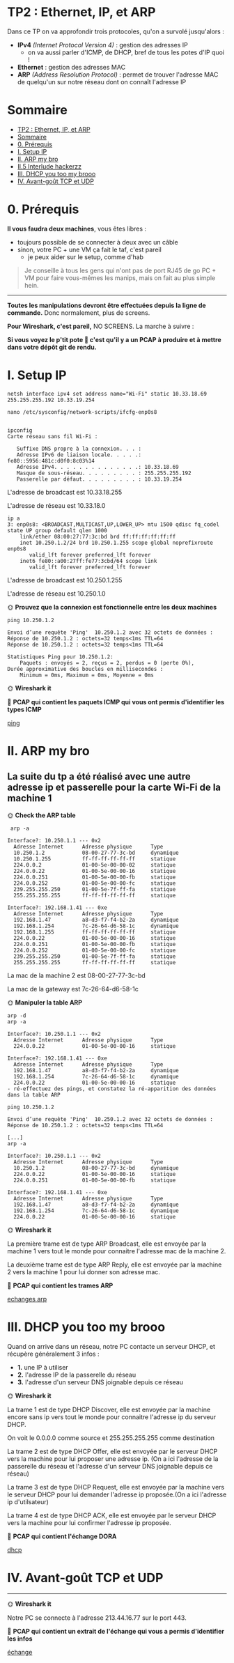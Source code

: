 # TP2 : Ethernet, IP, et ARP

Dans ce TP on va approfondir trois protocoles, qu'on a survolé jusqu'alors :

- **IPv4** _(Internet Protocol Version 4)_ : gestion des adresses IP
  - on va aussi parler d'ICMP, de DHCP, bref de tous les potes d'IP quoi !
- **Ethernet** : gestion des adresses MAC
- **ARP** _(Address Resolution Protocol)_ : permet de trouver l'adresse MAC de quelqu'un sur notre réseau dont on connaît l'adresse IP

# Sommaire

- [TP2 : Ethernet, IP, et ARP](#tp2--ethernet-ip-et-arp)
- [Sommaire](#sommaire)
- [0. Prérequis](#0-prérequis)
- [I. Setup IP](#i-setup-ip)
- [II. ARP my bro](#ii-arp-my-bro)
- [II.5 Interlude hackerzz](#ii5-interlude-hackerzz)
- [III. DHCP you too my brooo](#iii-dhcp-you-too-my-brooo)
- [IV. Avant-goût TCP et UDP](#iv-avant-goût-tcp-et-udp)

# 0. Prérequis

**Il vous faudra deux machines**, vous êtes libres :

- toujours possible de se connecter à deux avec un câble
- sinon, votre PC + une VM ça fait le taf, c'est pareil
  - je peux aider sur le setup, comme d'hab

> Je conseille à tous les gens qui n'ont pas de port RJ45 de go PC + VM pour faire vous-mêmes les manips, mais on fait au plus simple hein.

---

**Toutes les manipulations devront être effectuées depuis la ligne de commande.** Donc normalement, plus de screens.

**Pour Wireshark, c'est pareil,** NO SCREENS. La marche à suivre :

**Si vous voyez le p'tit pote 🦈 c'est qu'il y a un PCAP à produire et à mettre dans votre dépôt git de rendu.**

# I. Setup IP

```
netsh interface ipv4 set address name="Wi-Fi" static 10.33.18.69 255.255.255.192 10.33.19.254

nano /etc/sysconfig/network-scripts/ifcfg-enp0s8


ipconfig
Carte réseau sans fil Wi-Fi :

   Suffixe DNS propre à la connexion. . . :
   Adresse IPv6 de liaison locale. . . . .: fe80::5956:481c:d0f0:8c03%14
   Adresse IPv4. . . . . . . . . . . . . .: 10.33.18.69
   Masque de sous-réseau. . . . . . . . . : 255.255.255.192
   Passerelle par défaut. . . . . . . . . : 10.33.19.254
```

L'adresse de broadcast est 10.33.18.255

L'adresse de réseau est 10.33.18.0

```
ip a
3: enp0s8: <BROADCAST,MULTICAST,UP,LOWER_UP> mtu 1500 qdisc fq_codel state UP group default qlen 1000
    link/ether 08:00:27:77:3c:bd brd ff:ff:ff:ff:ff:ff
    inet 10.250.1.2/24 brd 10.250.1.255 scope global noprefixroute enp0s8
       valid_lft forever preferred_lft forever
    inet6 fe80::a00:27ff:fe77:3cbd/64 scope link
       valid_lft forever preferred_lft forever
```

L'adresse de broadcast est 10.250.1.255

L'adresse de réseau est 10.250.1.0

🌞 **Prouvez que la connexion est fonctionnelle entre les deux machines**

```
ping 10.250.1.2

Envoi d’une requête 'Ping'  10.250.1.2 avec 32 octets de données :
Réponse de 10.250.1.2 : octets=32 temps<1ms TTL=64
Réponse de 10.250.1.2 : octets=32 temps<1ms TTL=64

Statistiques Ping pour 10.250.1.2:
    Paquets : envoyés = 2, reçus = 2, perdus = 0 (perte 0%),
Durée approximative des boucles en millisecondes :
    Minimum = 0ms, Maximum = 0ms, Moyenne = 0ms
```

🌞 **Wireshark it**

🦈 **PCAP qui contient les paquets ICMP qui vous ont permis d'identifier les types ICMP**

[ping](pings.pcapng)

# II. ARP my bro

## La suite du tp a été réalisé avec une autre adresse ip et passerelle pour la carte Wi-Fi de la machine 1

🌞 **Check the ARP table**

```
 arp -a

Interface?: 10.250.1.1 --- 0x2
  Adresse Internet      Adresse physique      Type
  10.250.1.2            08-00-27-77-3c-bd     dynamique
  10.250.1.255          ff-ff-ff-ff-ff-ff     statique
  224.0.0.2             01-00-5e-00-00-02     statique
  224.0.0.22            01-00-5e-00-00-16     statique
  224.0.0.251           01-00-5e-00-00-fb     statique
  224.0.0.252           01-00-5e-00-00-fc     statique
  239.255.255.250       01-00-5e-7f-ff-fa     statique
  255.255.255.255       ff-ff-ff-ff-ff-ff     statique

Interface?: 192.168.1.41 --- 0xe
  Adresse Internet      Adresse physique      Type
  192.168.1.47          a8-d3-f7-f4-b2-2a     dynamique
  192.168.1.254         7c-26-64-d6-58-1c     dynamique
  192.168.1.255         ff-ff-ff-ff-ff-ff     statique
  224.0.0.22            01-00-5e-00-00-16     statique
  224.0.0.251           01-00-5e-00-00-fb     statique
  224.0.0.252           01-00-5e-00-00-fc     statique
  239.255.255.250       01-00-5e-7f-ff-fa     statique
  255.255.255.255       ff-ff-ff-ff-ff-ff     statique
```

La mac de la machine 2 est 08-00-27-77-3c-bd

La mac de la gateway est 7c-26-64-d6-58-1c

🌞 **Manipuler la table ARP**

```
arp -d
arp -a

Interface?: 10.250.1.1 --- 0x2
  Adresse Internet      Adresse physique      Type
  224.0.0.22            01-00-5e-00-00-16     statique

Interface?: 192.168.1.41 --- 0xe
  Adresse Internet      Adresse physique      Type
  192.168.1.47          a8-d3-f7-f4-b2-2a     dynamique
  192.168.1.254         7c-26-64-d6-58-1c     dynamique
  224.0.0.22            01-00-5e-00-00-16     statique
- ré-effectuez des pings, et constatez la ré-apparition des données dans la table ARP
```

```
ping 10.250.1.2

Envoi d’une requête 'Ping'  10.250.1.2 avec 32 octets de données :
Réponse de 10.250.1.2 : octets=32 temps<1ms TTL=64

[...]
arp -a

Interface?: 10.250.1.1 --- 0x2
  Adresse Internet      Adresse physique      Type
  10.250.1.2            08-00-27-77-3c-bd     dynamique
  224.0.0.22            01-00-5e-00-00-16     statique
  224.0.0.251           01-00-5e-00-00-fb     statique

Interface?: 192.168.1.41 --- 0xe
  Adresse Internet      Adresse physique      Type
  192.168.1.47          a8-d3-f7-f4-b2-2a     dynamique
  192.168.1.254         7c-26-64-d6-58-1c     dynamique
  224.0.0.22            01-00-5e-00-00-16     statique
```

🌞 **Wireshark it**

La première trame est de type ARP Broadcast, elle est envoyée par la machine 1 vers tout le monde pour connaitre l'adresse mac de la machine 2.

La deuxième trame est de type ARP Reply, elle est envoyée par la machine 2 vers la machine 1 pour lui donner son adresse mac.

🦈 **PCAP qui contient les trames ARP**

[echanges arp](arp.pcapng)

# III. DHCP you too my brooo

Quand on arrive dans un réseau, notre PC contacte un serveur DHCP, et récupère généralement 3 infos :

- **1.** une IP à utiliser
- **2.** l'adresse IP de la passerelle du réseau
- **3.** l'adresse d'un serveur DNS joignable depuis ce réseau

🌞 **Wireshark it**

La trame 1 est de type DHCP Discover, elle est envoyée par la machine encore sans ip vers tout le monde pour connaitre l'adresse ip du serveur DHCP.

On voit le 0.0.0.0 comme source et 255.255.255.255 comme destination

La trame 2 est de type DHCP Offer, elle est envoyée par le serveur DHCP vers la machine pour lui proposer une adresse ip. (On a ici l'adresse de la passerelle du réseau et l'adresse d'un serveur DNS joignable depuis ce réseau)

La trame 3 est de type DHCP Request, elle est envoyée par la machine vers le serveur DHCP pour lui demander l'adresse ip proposée.(On a ici l'adresse ip d'utilsateur)

La trame 4 est de type DHCP ACK, elle est envoyée par le serveur DHCP vers la machine pour lui confirmer l'adresse ip proposée.

🦈 **PCAP qui contient l'échange DORA**

[dhcp](dhcp.pcapng)

# IV. Avant-goût TCP et UDP

---

🌞 **Wireshark it**

Notre PC se connecte à l'adresse 213.44.16.77 sur le port 443.

🦈 **PCAP qui contient un extrait de l'échange qui vous a permis d'identifier les infos**

[échange](youtube.pcapng)
